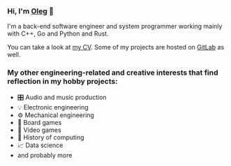 ### Hi, I'm [Oleg](https://keyoxide.org/hkp/12E87E3B10361CD9D18C279C150BCCE50E7D2580) 👋

I'm a back-end software engineer and system programmer working mainly with C++, Go and Python and Rust.

You can take a look at [my CV](https://github.com/oevseev/oevseev/raw/master/cv.pdf). Some of my projects are hosted on [GitLab](https://gitlab.com/oevseev) as well.

### My other engineering-related and creative interests that find reflection in my hobby projects:

- 🎛 Audio and music production
- 💡 Electronic engineering
- ⚙️ Mechanical engineering
- 🎲 Board games
- 👾 Video games
- 💾 History of computing
- 📈 Data science
- and probably more
